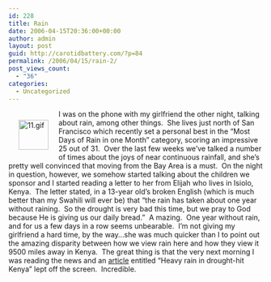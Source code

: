 ```yaml
---
id: 228
title: Rain
date: 2006-04-15T20:36:00+00:00
author: admin
layout: post
guid: http://carotidbattery.com/?p=84
permalink: /2006/04/15/rain-2/
post_views_count:
  - "36"
categories:
  - Uncategorized
---
```

<img height="59" alt="11.gif" hspace="20" width="59" align="left" vspace="20" border="0" src="/images/carotidbattery_com/11.gif" />I was on the phone with my girlfriend the other night, talking about rain, among other things.  She lives just north of San Francisco which recently set a personal best in the &#8220;Most Days of Rain in one Month&#8221; category, scoring an impressive 25 out of 31.  Over the last few weeks we&#8217;ve talked a number of times about the joys of near continuous rainfall, and she&#8217;s pretty well convinced that moving from the Bay Area is a must.  On the night in question, however, we somehow started talking about the children we sponsor and I started reading a letter to her from Elijah who lives in Isiolo, Kenya.  The letter stated, in a 13-year old&#8217;s broken English (which is much better than my Swahili will ever be) that &#8220;the rain has taken about one year without raining.  So the drought is very bad this time, but we pray to God because He is giving us our daily bread.&#8221;  A mazing.  One year without rain, and for us a few days in a row seems unbearable.  I&#8217;m not giving my girlfriend a hard time, by the way&#8230;she was much quicker than I to point out the amazing disparity between how we view rain here and how they view it 9500 miles away in Kenya.  The great thing is that the very next morning I was reading the news and an <a href="http://news.bbc.co.uk/2/hi/africa/4885344.stm">article</a> entitled &#8220;Heavy rain in drought-hit Kenya&#8221; lept off the screen.  Incredible.<br />
